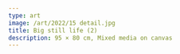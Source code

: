 ```yaml
---
type: art
image: /art/2022/15 detail.jpg
title: Big still life (2)
description: 95 × 80 cm, Mixed media on canvas
---
```

